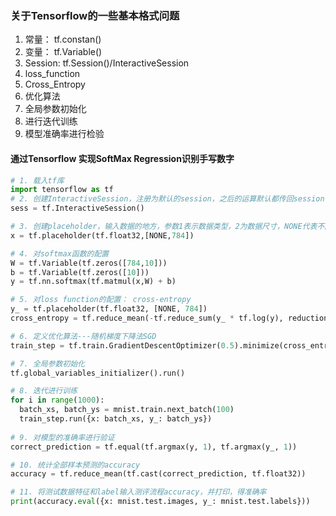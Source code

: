 ### 关于Tensorflow的一些基本格式问题

1. 常量： tf.constan()
2. 变量： tf.Variable()
3. Session: tf.Session()/InteractiveSession
4. loss_function
5. Cross_Entropy
6. 优化算法
7. 全局参数初始化
8. 进行迭代训练
9. 模型准确率进行检验





#### 通过Tensorflow 实现SoftMax Regression识别手写数字

```python
# 1. 载入tf库
import tensorflow as tf   
# 2. 创建InteractiveSession，注册为默认的session，之后的运算默认都传回session，每个session相互独立
sess = tf.InteractiveSession()    

# 3. 创建placeholder，输入数据的地方，参数1表示数据类型，2为数据尺寸，NONE代表不限条数输入，784表示出入的为784维向量
x = tf.placeholder(tf.float32,[NONE,784])  

# 4. 对softmax函数的配置
W = tf.Variable(tf.zeros([784,10]))
b = tf.Variable(tf.zeros([10]))
y = tf.nn.softmax(tf.matmul(x,W) + b)

# 5. 对loss function的配置： cross-entropy
y_ = tf.placeholder(tf.float32, [NONE, 784])
cross_entropy = tf.reduce_mean(-tf.reduce_sum(y_ * tf.log(y), reduction_indices = [1]))

# 6. 定义优化算法---随机梯度下降法SGD
train_step = tf.train.GradientDescentOptimizer(0.5).minimize(cross_entropy) # 设置学习速率为0.5，优化目标为corss_entropy

# 7. 全局参数初始化
tf.global_variables_initializer().run()

# 8. 迭代进行训练
for i in range(1000):
  batch_xs, batch_ys = mnist.train.next_batch(100)
  train_step.run({x: batch_xs, y_: batch_ys})
  
# 9. 对模型的准确率进行验证
correct_prediction = tf.equal(tf.argmax(y, 1), tf.argmax(y_, 1))

# 10. 统计全部样本预测的accuracy
accuracy = tf.reduce_mean(tf.cast(correct_prediction, tf.float32))

# 11. 将测试数据特征和label输入测评流程accuracy，并打印，得准确率
print(accuracy.eval({x: mnist.test.images, y_: mnist.test.labels}))

```
